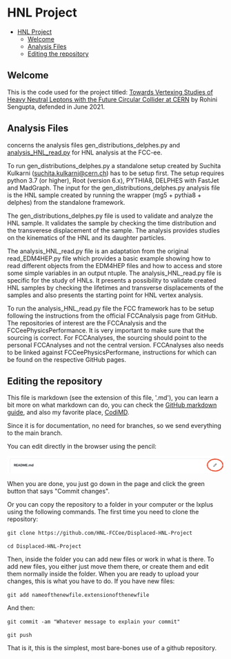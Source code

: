 # HNL Project

- [HNL Project](#hnl-project)
  * [Welcome](#welcome)
  * [Analysis Files](#analysis-files)
  * [Editing the repository](#editing-the-repository)

## Welcome
This is the code used for the project titled: [Towards Vertexing Studies of Heavy Neutral Leptons with the Future Circular Collider at CERN](http://urn.kb.se/resolve?urn=urn:nbn:se:uu:diva-444997) by Rohini Sengupta, defended in June 2021. 


## Analysis Files 
 concerns the analysis files gen_distributions_delphes.py and [analysis_HNL_read.py](analysis_HNL_read.py) for HNL analysis at the FCC-ee.

To run gen_distributions_delphes.py a standalone setup created by Suchita Kulkarni (suchita.kulkarni@cern.ch) has to be setup first. 
The setup requires python 3.7 (or higher), Root (version 6.x), PYTHIA8, DELPHES with FastJet and MadGraph.
The input for the gen_distributions_delphes.py analysis file is the HNL sample created by running the wrapper (mg5 + pythia8 + delphes)
from the standalone framework. 

The gen_distributions_delphes.py file is used to validate and analyze the HNL sample. It validates the sample by checking the time 
distribution and the transverese displacement of the sample. The analysis provides studies on the kinematics of the HNL and its 
daughter particles. 

The analysis_HNL_read.py file is an adaptation from the original read_EDM4HEP.py file which provides a basic example showing how to read 
different objects from the EDM4HEP files and how to access and store some simple variables in an output ntuple. The analysis_HNL_read.py 
file is specific for the study of HNLs. It presents a possibility to validate created HNL samples by checking the lifetimes and transverse 
displacements of the samples and also presents the starting point for HNL vertex analysis.

To run the analysis_HNL_read.py file the FCC framework has to be setup following the instructions from the official FCCAnalysis page 
from GitHub. The repositories of interest are the FCCAnalysis and the FCCeePhysicsPerformance. It is very important to make sure that the 
sourcing is correct. For FCCAnalyses, the sourcing should point to the personal FCCAnalyses and not the central version. FCCAnalyses also 
needs to be  linked against FCCeePhysicsPerformane, instructions for which can be found on the respective GitHub pages.


## Editing the repository
This file is markdown (see the extension of this file, '.md'), you can learn a bit more on what markdown can do, you can check the [GitHub markdown guide](https://guides.github.com/features/mastering-markdown/), and also my favorite place, [CodiMD](https://codimd.web.cern.ch/). 

Since it is for documentation, no need for branches, so we send everything to the main branch.

You can edit directly in the browser using the pencil:

![Pencil blue](pencil.png?raw=true "Pencil in blue")

When you are done, you just go down in the page and click the green button that says "Commit changes". 

Or you can copy the repository to a folder in your computer or the lxplus using the following commands.
The first time you need to clone the repository:

`git clone https://github.com/HNL-FCCee/Displaced-HNL-Project `

`cd Displaced-HNL-Project`

Then, inside the folder you can add new files or work in what is there. To add new files, you either just move them there, or create them and edit them normally inside the folder. When you are ready to upload your changes, this is what you have to do.
If you have new files:

`git add nameofthenewfile.extensionofthenewfile`

And then:

`git commit -am "Whatever message to explain your commit"`

`git push`

That is it, this is the simplest, most bare-bones use of a github repository.
